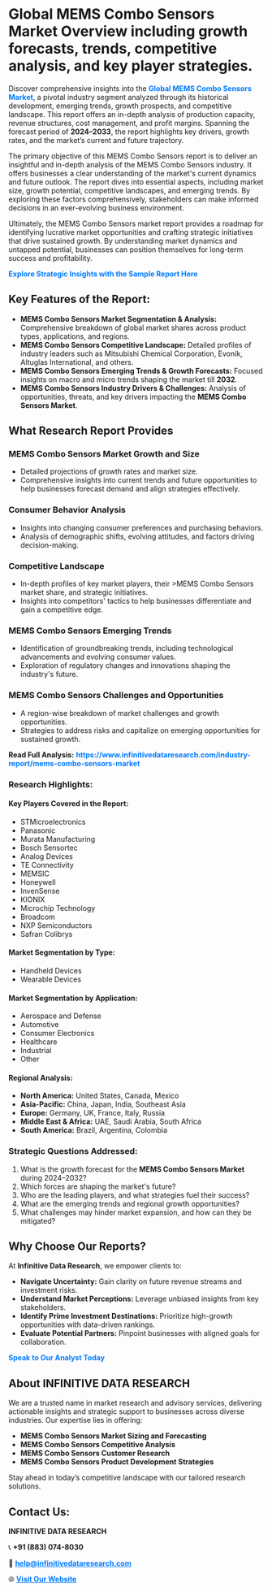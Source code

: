 <h1>Global MEMS Combo Sensors Market Overview including growth forecasts, trends, competitive analysis, and key player strategies.</h1>
<p>
Discover comprehensive insights into the 
<a href="https://www.infinitivedataresearch.com/industry-report/mems-combo-sensors-market" rel="dofollow" style="color: #007BFF; text-decoration: none;"><strong>Global MEMS Combo Sensors Market</strong></a>, a pivotal industry segment analyzed through its historical development, emerging trends, growth prospects, and competitive landscape. This report offers an in-depth analysis of production capacity, revenue structures, cost management, and profit margins. Spanning the forecast period of <strong>2024–2033</strong>, the report highlights key drivers, growth rates, and the market’s current and future trajectory.
</p>
<p>
The primary objective of this MEMS Combo Sensors report is to deliver an insightful and in-depth analysis of the MEMS Combo Sensors industry. It offers businesses a clear understanding of the market's current dynamics and future outlook. The report dives into essential aspects, including market size, growth potential, competitive landscapes, and emerging trends. By exploring these factors comprehensively, stakeholders can make informed decisions in an ever-evolving business environment.
</p>
<p>
Ultimately, the MEMS Combo Sensors market report provides a roadmap for identifying lucrative market opportunities and crafting strategic initiatives that drive sustained growth. By understanding market dynamics and untapped potential, businesses can position themselves for long-term success and profitability.
</p>
<p>
<a href="https://www.infinitivedataresearch.com/request-sample/reportId=106923" style="color: #007BFF; text-decoration: none;"><strong>Explore Strategic Insights with the Sample Report Here</strong></a>
</p>

<h2>Key Features of the Report:</h2>
<ul>
<li><strong>MEMS Combo Sensors Market Segmentation & Analysis:</strong> Comprehensive breakdown of global market shares across product types, applications, and regions.</li>
<li><strong>MEMS Combo Sensors Competitive Landscape:</strong> Detailed profiles of industry leaders such as Mitsubishi Chemical Corporation, Evonik, Altuglas International, and others.</li>
<li><strong>MEMS Combo Sensors Emerging Trends & Growth Forecasts:</strong> Focused insights on macro and micro trends shaping the market till <strong>2032</strong>.</li>
<li><strong>MEMS Combo Sensors Industry Drivers & Challenges:</strong> Analysis of opportunities, threats, and key drivers impacting the <strong>MEMS Combo Sensors Market</strong>.</li>
</ul>

<h2>What Research Report Provides</h2>
<h3>MEMS Combo Sensors Market Growth and Size</h3>
<ul>
<li>Detailed projections of growth rates and market size.</li>
<li>Comprehensive insights into current trends and future opportunities to help businesses forecast demand and align strategies effectively.</li>
</ul>

<h3>Consumer Behavior Analysis</h3>
<ul>
<li>Insights into changing consumer preferences and purchasing behaviors.</li>
<li>Analysis of demographic shifts, evolving attitudes, and factors driving decision-making.</li>
</ul>

<h3>Competitive Landscape</h3>
<ul>
<li>In-depth profiles of key market players, their >MEMS Combo Sensors market share, and strategic initiatives.</li>
<li>Insights into competitors' tactics to help businesses differentiate and gain a competitive edge.</li>
</ul>

<h3>MEMS Combo Sensors Emerging Trends</h3>
<ul>
<li>Identification of groundbreaking trends, including technological advancements and evolving consumer values.</li>
<li>Exploration of regulatory changes and innovations shaping the industry's future.</li>
</ul>

<h3>MEMS Combo Sensors Challenges and Opportunities</h3>
<ul>
<li>A region-wise breakdown of market challenges and growth opportunities.</li>
<li>Strategies to address risks and capitalize on emerging opportunities for sustained growth.</li>
</ul>
<p><strong>Read Full Analysis:</strong> <a href="https://www.infinitivedataresearch.com/industry-report/mems-combo-sensors-market" rel="dofollow" style="color: #007BFF; text-decoration: none;"><strong>https://www.infinitivedataresearch.com/industry-report/mems-combo-sensors-market</strong></a></p>
<h3>Research Highlights:</h3>
<h4>Key Players Covered in the Report:</h4>
<ul><li>STMicroelectronics</li><li>Panasonic</li><li>Murata Manufacturing</li><li>Bosch Sensortec</li><li>Analog Devices</li><li>TE Connectivity</li><li>MEMSIC</li><li>Honeywell</li><li>InvenSense</li><li>KIONIX</li><li>Microchip Technology</li><li>Broadcom</li><li>NXP Semiconductors</li><li>Safran Colibrys</li></ul>
<h4>Market Segmentation by Type:</h4>
<ul><li>Handheld Devices</li><li>Wearable Devices</li></ul>
<h4>Market Segmentation by Application:</h4>
<ul><li>Aerospace and Defense</li><li>Automotive</li><li>Consumer Electronics</li><li>Healthcare</li><li>Industrial</li><li>Other</li></ul>

<h4>Regional Analysis:</h4>
<ul>
<li><strong>North America:</strong> United States, Canada, Mexico</li>
<li><strong>Asia-Pacific:</strong> China, Japan, India, Southeast Asia</li>
<li><strong>Europe:</strong> Germany, UK, France, Italy, Russia</li>
<li><strong>Middle East & Africa:</strong> UAE, Saudi Arabia, South Africa</li>
<li><strong>South America:</strong> Brazil, Argentina, Colombia</li>
</ul>

<h3>Strategic Questions Addressed:</h3>
<ol>
<li>What is the growth forecast for the <strong>MEMS Combo Sensors Market</strong> during 2024–2032?</li>
<li>Which forces are shaping the market's future?</li>
<li>Who are the leading players, and what strategies fuel their success?</li>
<li>What are the emerging trends and regional growth opportunities?</li>
<li>What challenges may hinder market expansion, and how can they be mitigated?</li>
</ol>

<h2>Why Choose Our Reports?</h2>
<p>At <strong>Infinitive Data Research</strong>, we empower clients to:</p>
<ul>
<li><strong>Navigate Uncertainty:</strong> Gain clarity on future revenue streams and investment risks.</li>
<li><strong>Understand Market Perceptions:</strong> Leverage unbiased insights from key stakeholders.</li>
<li><strong>Identify Prime Investment Destinations:</strong> Prioritize high-growth opportunities with data-driven rankings.</li>
<li><strong>Evaluate Potential Partners:</strong> Pinpoint businesses with aligned goals for collaboration.</li>
</ul>
<p><a href="https://www.infinitivedataresearch.com/industry-report/mems-combo-sensors-market" rel="dofollow" style="color: #007BFF; text-decoration: none;"><strong>Speak to Our Analyst Today</strong></a></p>

<h2>About INFINITIVE DATA RESEARCH</h2>
<p>We are a trusted name in market research and advisory services, delivering actionable insights and strategic support to businesses across diverse industries. Our expertise lies in offering:</p>
<ul>
<li><strong>MEMS Combo Sensors Market Sizing and Forecasting</strong></li>
<li><strong>MEMS Combo Sensors Competitive Analysis</strong></li>
<li><strong>MEMS Combo Sensors Customer Research</strong></li>
<li><strong>MEMS Combo Sensors Product Development Strategies</strong></li>
</ul>
<p>Stay ahead in today’s competitive landscape with our tailored research solutions.</p>

<h2>Contact Us:</h2>
<p><strong>INFINITIVE DATA RESEARCH</strong></p>
<p>📞 <strong>+91 (883) 074-8030</strong></p>
<p>📧 <strong><a href="mailto:help@infinitivedataresearch.com" style="color: #007BFF;">help@infinitivedataresearch.com</a></strong></p>
<p>🌐 <strong><a href="https://www.infinitivedataresearch.com" rel="dofollow" style="color: #007BFF;">Visit Our Website</a></strong></p>